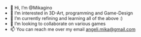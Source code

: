 - 👋 Hi, I’m @Mikagino
- 👀 I’m interested in 3D-Art, programming and Game-Design
- 🌱 I’m currently refining and learning all of the above :)
- 💞️ I’m looking to collaborate on various games
- 📫 You can reach me over my email angeli.mika@gmail.com

<!---
Mikagino/Mikagino is a ✨ special ✨ repository because its `README.md` (this file) appears on your GitHub profile.
You can click the Preview link to take a look at your changes.
--->
